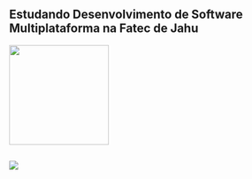 <!-- LucasBardeli/LucasBardeli is a special repository because its README.md (this file) appears on your GitHub profile. -->

## Estudando Desenvolvimento de Software Multiplataforma na Fatec de Jahu

<div>
    <a href="https://github.com/LucasBardeli">
    <img height="180em" src="https://github-readme-stats.vercel.app/api/top-langs/?username=LucasBardeli&layout=compact=16&langs-counttheme=dark"/>
</div>

##

<div>
    <a href="https://www.linkedin.com/in/lucasbardeli" target="_blank"> <img loading="lazy" src="https://img.shields.io/badge/-LinkedIn-%230077B5?style=for-the-badge&logo=linkedin&logoColor=white" target="_blank"> </a>
</div>
